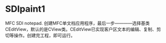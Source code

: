 # SDIpaint1
MFC SDI notepad.
创建MFC单文档应用程序，最后一步————选择基类CEditView，默认的是CView类。CEditView已实现客户区文本的编辑、复制、剪切等操作。创建完工程，即可运行。
